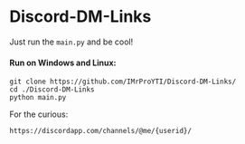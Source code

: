 # Discord-DM-Links

Just run the `main.py` and be cool!

#### Run on Windows and Linux:
```
git clone https://github.com/IMrProYTI/Discord-DM-Links/
cd ./Discord-DM-Links
python main.py
```

For the curious:
```
https://discordapp.com/channels/@me/{userid}/
```
